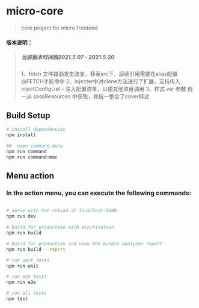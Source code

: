 
#  micro-core

> core project for micro frontend

#### 版本说明：
> ##### 当前版本时间段2021.5.07 - 2021.5.20
> 1、fetch 文件路劲发生改变，移至src下，后续引用需要在alias配置@FETCH才能命中
> 2、injecter中对clone方法进行了扩展，支持传入injectConfigList - 注入配置清单，以便其他项目调用
> 3、样式 var 参数 统一从 sassResources 中获取，并统一整合了cover样式
## Build Setup

``` bash
# install dependencies
npm install

##  open command menu
npm run command
npm run command:mac

```
## Menu action
### In the action menu, you can execute the following commands:

``` bash

# serve with hot reload at localhost:8080
npm run dev

# build for production with minification
npm run build

# build for production and view the bundle analyzer report
npm run build --report

# run unit tests
npm run unit

# run e2e tests
npm run e2e

# run all tests
npm test

```
